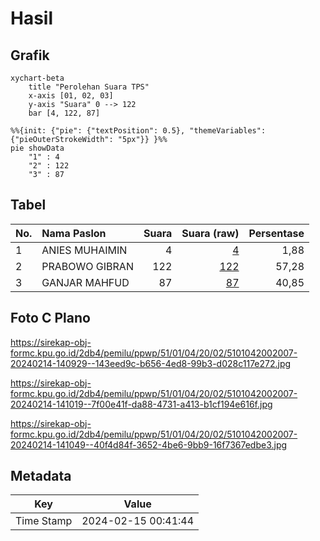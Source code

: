 # Hasil

## Grafik

```mermaid
xychart-beta
    title "Perolehan Suara TPS"
    x-axis [01, 02, 03]
    y-axis "Suara" 0 --> 122
    bar [4, 122, 87]
```

```mermaid
%%{init: {"pie": {"textPosition": 0.5}, "themeVariables": {"pieOuterStrokeWidth": "5px"}} }%%
pie showData
    "1" : 4
    "2" : 122
    "3" : 87
```

## Tabel

| No. | Nama Paslon    | Suara | Suara (raw) | Persentase |
|:--- |:-------------- | -----:| -----------:| ----------:|
| 1   | ANIES MUHAIMIN | 4     | [4][p-1]    | 1,88       |
| 2   | PRABOWO GIBRAN | 122   | [122][p-2]  | 57,28      |
| 3   | GANJAR MAHFUD  | 87    | [87][p-3]   | 40,85      |


[p-1]: https://github.com/gigit-pemilu/pemilu-2024-51-bali/blob/main/pilpres/hitung-suara/sub/51-bali/sub/01-jembrana/sub/04-melaya/sub/2002-melaya/sub/007-tps/sub/paslon-1.txt
[p-2]: https://github.com/gigit-pemilu/pemilu-2024-51-bali/blob/main/pilpres/hitung-suara/sub/51-bali/sub/01-jembrana/sub/04-melaya/sub/2002-melaya/sub/007-tps/sub/paslon-2.txt
[p-3]: https://github.com/gigit-pemilu/pemilu-2024-51-bali/blob/main/pilpres/hitung-suara/sub/51-bali/sub/01-jembrana/sub/04-melaya/sub/2002-melaya/sub/007-tps/sub/paslon-3.txt

## Foto C Plano

https://sirekap-obj-formc.kpu.go.id/2db4/pemilu/ppwp/51/01/04/20/02/5101042002007-20240214-140929--143eed9c-b656-4ed8-99b3-d028c117e272.jpg

https://sirekap-obj-formc.kpu.go.id/2db4/pemilu/ppwp/51/01/04/20/02/5101042002007-20240214-141019--7f00e41f-da88-4731-a413-b1cf194e616f.jpg

https://sirekap-obj-formc.kpu.go.id/2db4/pemilu/ppwp/51/01/04/20/02/5101042002007-20240214-141049--40f4d84f-3652-4be6-9bb9-16f7367edbe3.jpg


## Metadata

| Key        | Value               |
| ---------- | ------------------- |
| Time Stamp | 2024-02-15 00:41:44 |



